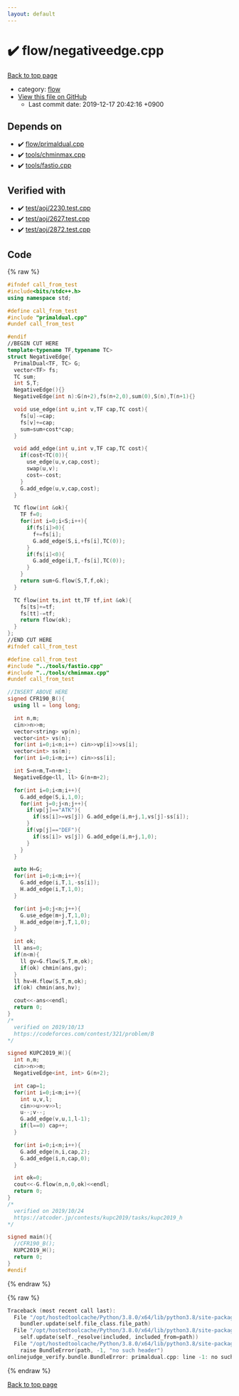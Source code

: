 ```yaml
---
layout: default
---
```


<!-- mathjax config similar to math.stackexchange -->
<script type="text/javascript" async
  src="https://cdnjs.cloudflare.com/ajax/libs/mathjax/2.7.5/MathJax.js?config=TeX-MML-AM_CHTML">
</script>
<script type="text/x-mathjax-config">
  MathJax.Hub.Config({
    TeX: { equationNumbers: { autoNumber: "AMS" }},
    tex2jax: {
      inlineMath: [ ['$','$'] ],
      processEscapes: true
    },
    "HTML-CSS": { matchFontHeight: false },
    displayAlign: "left",
    displayIndent: "2em"
  });
</script>

<script type="text/javascript" src="https://cdnjs.cloudflare.com/ajax/libs/jquery/3.4.1/jquery.min.js"></script>
<script src="https://cdn.jsdelivr.net/npm/jquery-balloon-js@1.1.2/jquery.balloon.min.js" integrity="sha256-ZEYs9VrgAeNuPvs15E39OsyOJaIkXEEt10fzxJ20+2I=" crossorigin="anonymous"></script>
<script type="text/javascript" src="../../assets/js/copy-button.js"></script>
<link rel="stylesheet" href="../../assets/css/copy-button.css" />


# :heavy_check_mark: flow/negativeedge.cpp

<a href="../../index.html">Back to top page</a>

* category: <a href="../../index.html#cff5497121104c2b8e0cb41ed2083a9b">flow</a>
* <a href="{{ site.github.repository_url }}/blob/master/flow/negativeedge.cpp">View this file on GitHub</a>
    - Last commit date: 2019-12-17 20:42:16 +0900




## Depends on

* :heavy_check_mark: <a href="primaldual.cpp.html">flow/primaldual.cpp</a>
* :heavy_check_mark: <a href="../tools/chminmax.cpp.html">tools/chminmax.cpp</a>
* :heavy_check_mark: <a href="../tools/fastio.cpp.html">tools/fastio.cpp</a>


## Verified with

* :heavy_check_mark: <a href="../../verify/test/aoj/2230.test.cpp.html">test/aoj/2230.test.cpp</a>
* :heavy_check_mark: <a href="../../verify/test/aoj/2627.test.cpp.html">test/aoj/2627.test.cpp</a>
* :heavy_check_mark: <a href="../../verify/test/aoj/2872.test.cpp.html">test/aoj/2872.test.cpp</a>


## Code

<a id="unbundled"></a>
{% raw %}
```cpp
#ifndef call_from_test
#include<bits/stdc++.h>
using namespace std;

#define call_from_test
#include "primaldual.cpp"
#undef call_from_test

#endif
//BEGIN CUT HERE
template<typename TF,typename TC>
struct NegativeEdge{
  PrimalDual<TF, TC> G;
  vector<TF> fs;
  TC sum;
  int S,T;
  NegativeEdge(){}
  NegativeEdge(int n):G(n+2),fs(n+2,0),sum(0),S(n),T(n+1){}

  void use_edge(int u,int v,TF cap,TC cost){
    fs[u]-=cap;
    fs[v]+=cap;
    sum=sum+cost*cap;
  }

  void add_edge(int u,int v,TF cap,TC cost){
    if(cost<TC(0)){
      use_edge(u,v,cap,cost);
      swap(u,v);
      cost=-cost;
    }
    G.add_edge(u,v,cap,cost);
  }

  TC flow(int &ok){
    TF f=0;
    for(int i=0;i<S;i++){
      if(fs[i]>0){
        f+=fs[i];
        G.add_edge(S,i,+fs[i],TC(0));
      }
      if(fs[i]<0){
        G.add_edge(i,T,-fs[i],TC(0));
      }
    }
    return sum+G.flow(S,T,f,ok);
  }

  TC flow(int ts,int tt,TF tf,int &ok){
    fs[ts]+=tf;
    fs[tt]-=tf;
    return flow(ok);
  }
};
//END CUT HERE
#ifndef call_from_test

#define call_from_test
#include "../tools/fastio.cpp"
#include "../tools/chminmax.cpp"
#undef call_from_test

//INSERT ABOVE HERE
signed CFR190_B(){
  using ll = long long;

  int n,m;
  cin>>n>>m;
  vector<string> vp(n);
  vector<int> vs(n);
  for(int i=0;i<n;i++) cin>>vp[i]>>vs[i];
  vector<int> ss(m);
  for(int i=0;i<m;i++) cin>>ss[i];

  int S=n+m,T=n+m+1;
  NegativeEdge<ll, ll> G(n+m+2);

  for(int i=0;i<m;i++){
    G.add_edge(S,i,1,0);
    for(int j=0;j<n;j++){
      if(vp[j]=="ATK"){
        if(ss[i]>=vs[j]) G.add_edge(i,m+j,1,vs[j]-ss[i]);
      }
      if(vp[j]=="DEF"){
        if(ss[i]> vs[j]) G.add_edge(i,m+j,1,0);
      }
    }
  }

  auto H=G;
  for(int i=0;i<m;i++){
    G.add_edge(i,T,1,-ss[i]);
    H.add_edge(i,T,1,0);
  }

  for(int j=0;j<n;j++){
    G.use_edge(m+j,T,1,0);
    H.add_edge(m+j,T,1,0);
  }

  int ok;
  ll ans=0;
  if(n<m){
    ll gv=G.flow(S,T,m,ok);
    if(ok) chmin(ans,gv);
  }
  ll hv=H.flow(S,T,m,ok);
  if(ok) chmin(ans,hv);

  cout<<-ans<<endl;
  return 0;
}
/*
  verified on 2019/10/13
  https://codeforces.com/contest/321/problem/B
*/

signed KUPC2019_H(){
  int n,m;
  cin>>n>>m;
  NegativeEdge<int, int> G(n+2);

  int cap=1;
  for(int i=0;i<m;i++){
    int u,v,l;
    cin>>u>>v>>l;
    u--;v--;
    G.add_edge(v,u,1,l-1);
    if(l==0) cap++;
  }

  for(int i=0;i<n;i++){
    G.add_edge(n,i,cap,2);
    G.add_edge(i,n,cap,0);
  }

  int ok=0;
  cout<<-G.flow(n,n,0,ok)<<endl;
  return 0;
}
/*
  verified on 2019/10/24
  https://atcoder.jp/contests/kupc2019/tasks/kupc2019_h
*/

signed main(){
  //CFR190_B();
  KUPC2019_H();
  return 0;
}
#endif

```
{% endraw %}

<a id="bundled"></a>
{% raw %}
```cpp
Traceback (most recent call last):
  File "/opt/hostedtoolcache/Python/3.8.0/x64/lib/python3.8/site-packages/onlinejudge_verify/docs.py", line 339, in write_contents
    bundler.update(self.file_class.file_path)
  File "/opt/hostedtoolcache/Python/3.8.0/x64/lib/python3.8/site-packages/onlinejudge_verify/bundle.py", line 150, in update
    self.update(self._resolve(included, included_from=path))
  File "/opt/hostedtoolcache/Python/3.8.0/x64/lib/python3.8/site-packages/onlinejudge_verify/bundle.py", line 52, in _resolve
    raise BundleError(path, -1, "no such header")
onlinejudge_verify.bundle.BundleError: primaldual.cpp: line -1: no such header

```
{% endraw %}

<a href="../../index.html">Back to top page</a>

